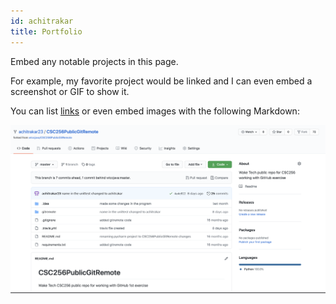```yaml
---
id: achitrakar
title: Portfolio
---
```


Embed any notable projects in this page.

For example, my favorite project would be linked and I can even embed
a screenshot or GIF to show it.

You can list [links](https://github.com/achitrakar23/CSC256PublicGitRemote.git)
or even embed images with the following Markdown:

![Add alternate text for image](./assets/achitrakar.png)
